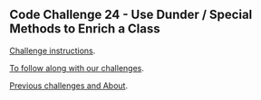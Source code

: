## Code Challenge 24 - Use Dunder / Special Methods to Enrich a Class

[Challenge instructions](https://pybit.es/articles/codechallenge24/).

[To follow along with our challenges](https://github.com/pybites/challenges/blob/master/INSTALL.md).

[Previous challenges and About](http://pybit.es/pages/challenges.html).

